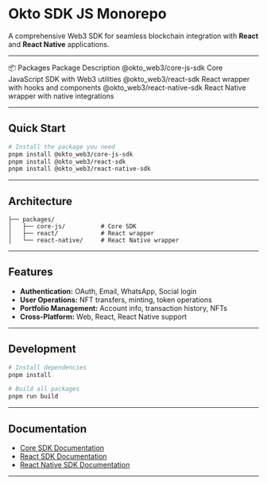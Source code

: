 # Okto SDK JS Monorepo

A comprehensive Web3 SDK for seamless blockchain integration with **React** and **React Native** applications.

---

📦 Packages
Package	Description
@okto_web3/core-js-sdk	          Core JavaScript SDK with Web3 utilities
@okto_web3/react-sdk	          React wrapper with hooks and components
@okto_web3/react-native-sdk	      React Native wrapper with native integrations

---

## Quick Start

```bash
# Install the package you need
pnpm install @okto_web3/core-js-sdk
pnpm install @okto_web3/react-sdk
pnpm install @okto_web3/react-native-sdk
```

---

## Architecture

```
├── packages/
│   ├── core-js/          # Core SDK
│   ├── react/            # React wrapper
│   └── react-native/     # React Native wrapper
```

---

## Features

- **Authentication:** OAuth, Email, WhatsApp, Social login
- **User Operations:** NFT transfers, minting, token operations
- **Portfolio Management:** Account info, transaction history, NFTs
- **Cross-Platform:** Web, React, React Native support

---

## Development

```bash
# Install dependencies
pnpm install

# Build all packages
pnpm run build

```

---

## Documentation

- [Core SDK Documentation](https://docs.okto.tech/docs/typescript-sdk)
- [React SDK Documentation](https://docs.okto.tech/docs/react-sdk)
- [React Native SDK Documentation](https://docs.okto.tech/docs/react-native-sdk)

---
